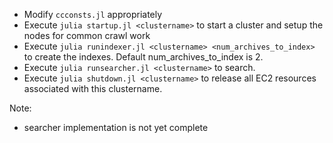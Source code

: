 - Modify `ccconsts.jl` appropriately
- Execute `julia startup.jl <clustername>` to start a cluster and setup the nodes for common crawl work
- Execute `julia runindexer.jl <clustername> <num_archives_to_index>` to create the indexes. Default num_archives_to_index is 2.
- Execute `julia runsearcher.jl <clustername>` to search. 
- Execute `julia shutdown.jl <clustername>` to release all EC2 resources associated with this clustername.

Note: 
- searcher implementation is not yet complete

